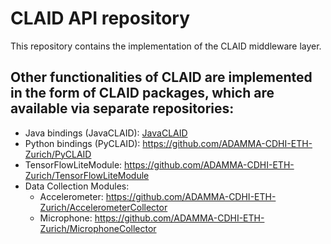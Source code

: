 # CLAID API repository
This repository contains the implementation of the CLAID middleware layer.

## Other functionalities of CLAID are implemented in the form of CLAID packages, which are available via separate repositories:

- Java bindings (JavaCLAID): [JavaCLAID](https://gitfront.io/r/user-1539181/SKXcxTFeKiqN/JavaCLAID/)
- Python bindings (PyCLAID): https://github.com/ADAMMA-CDHI-ETH-Zurich/PyCLAID
- TensorFlowLiteModule: https://github.com/ADAMMA-CDHI-ETH-Zurich/TensorFlowLiteModule 
- Data Collection Modules: 
  - Accelerometer: https://github.com/ADAMMA-CDHI-ETH-Zurich/AccelerometerCollector
  - Microphone: https://github.com/ADAMMA-CDHI-ETH-Zurich/MicrophoneCollector
